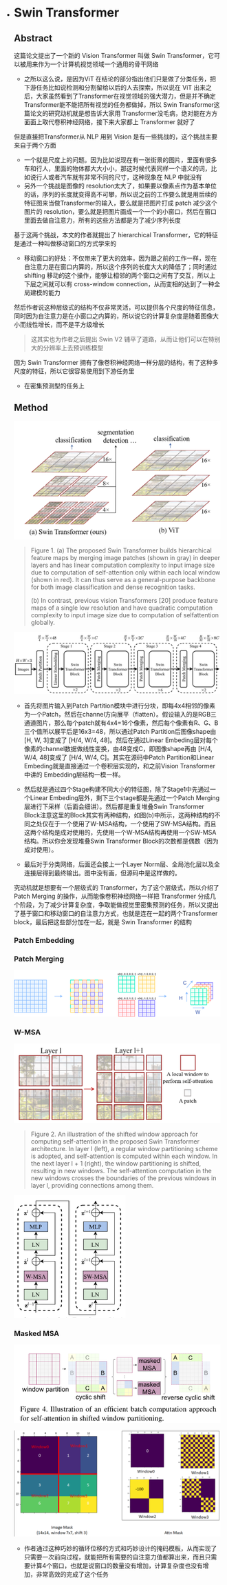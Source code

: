- # Swin Transformer

    

    ## Abstract

    这篇论文提出了一个新的 Vision Transformer 叫做 Swin Transformer，它可以被用来作为一个计算机视觉领域一个通用的骨干网络

    - 之所以这么说，是因为ViT 在结论的部分指出他们只是做了分类任务，把下游任务比如说检测和分割留给以后的人去探索，所以说在 ViT 出来之后，大家虽然看到了Transformer在视觉领域的强大潜力，但是并不确定Transformer能不能把所有视觉的任务都做掉，所以 Swin Transformer这篇论文的研究动机就是想告诉大家用 Transformer没毛病，绝对能在方方面面上取代卷积神经网络，接下来大家都上 Transformer 就好了

    但是直接把Transformer从 NLP 用到 Vision 是有一些挑战的，这个挑战主要来自于两个方面

    - 一个就是尺度上的问题。因为比如说现在有一张街景的图片，里面有很多车和行人，里面的物体都大大小小，那这时候代表同样一个语义的词，比如说行人或者汽车就有非常不同的尺寸，这种现象在 NLP 中就没有
    - 另外一个挑战是图像的 resolution太大了，如果要以像素点作为基本单位的话，序列的长度就变得高不可攀，所以说之前的工作要么就是用后续的特征图来当做Transformer的输入，要么就是把图片打成 patch 减少这个图片的 resolution，要么就是把图片画成一个一个的小窗口，然后在窗口里面去做自注意力，所有的这些方法都是为了减少序列长度

    基于这两个挑战，本文的作者就提出了 hierarchical Transformer，它的特征是通过一种叫做移动窗口的方式学来的

    - 移动窗口的好处：不仅带来了更大的效率，因为跟之前的工作一样，现在自注意力是在窗口内算的，所以这个序列的长度大大的降低了；同时通过 shifting 移动的这个操作，能够让相邻的两个窗口之间有了交互，所以上下层之间就可以有 cross-window connection，从而变相的达到了一种全局建模的能力

    然后作者说这种层级式的结构不仅非常灵活，可以提供各个尺度的特征信息，同时因为自注意力是在小窗口之内算的，所以说它的计算复杂度是随着图像大小而线性增长，而不是平方级增长

    > 这其实也为作者之后提出 Swin V2 铺平了道路，从而让他们可以在特别大的分辨率上去预训练模型

    因为 Swin Transformer 拥有了像卷积神经网络一样分层的结构，有了这种多尺度的特征，所以它很容易使用到下游任务里

    - 在密集预测型的任务上

    

    ## Method

    <img src="https://raw.githubusercontent.com/Overmind7/images/main/img/image-20230625133453918.png" alt="image-20230625133453918" style="zoom:67%;" />

    > Figure 1. (a) The proposed Swin Transformer builds hierarchical feature maps by merging image patches (shown in gray) in deeper layers and has linear computation complexity to input image size due to computation of self-attention only within each local window (shown in red). It can thus serve as a general-purpose backbone for both image classification and dense recognition tasks.
    >
    > (b) In contrast, previous vision Transformers [20] produce feature maps of a single low resolution and have quadratic computation complexity to input image size due to computation of selfattention globally.

    

    ![image-20230625133702875](https://raw.githubusercontent.com/Overmind7/images/main/img/image-20230625133702875.png)

    - 首先将图片输入到Patch Partition模块中进行分块，即每4x4相邻的像素为一个Patch，然后在channel方向展平（flatten）。假设输入的是RGB三通道图片，那么每个patch就有4x4=16个像素，然后每个像素有R、G、B三个值所以展平后是16x3=48，所以通过Patch Partition后图像shape由 [H, W, 3]变成了 [H/4, W/4, 48]。然后在通过Linear Embeding层对每个像素的channel数据做线性变换，由48变成C，即图像shape再由 [H/4, W/4, 48]变成了 [H/4, W/4, C]。其实在源码中Patch Partition和Linear Embeding就是直接通过一个卷积层实现的，和之前Vision Transformer中讲的 Embedding层结构一模一样。

    - 然后就是通过四个Stage构建不同大小的特征图，除了Stage1中先通过一个Linear Embeding层外，剩下三个stage都是先通过一个Patch Merging层进行下采样（后面会细讲）。然后都是重复堆叠Swin Transformer Block注意这里的Block其实有两种结构，如图(b)中所示，这两种结构的不同之处仅在于一个使用了W-MSA结构，一个使用了SW-MSA结构。而且这两个结构是成对使用的，先使用一个W-MSA结构再使用一个SW-MSA结构。所以你会发现堆叠Swin Transformer Block的次数都是偶数（因为成对使用）。

    - 最后对于分类网络，后面还会接上一个Layer Norm层、全局池化层以及全连接层得到最终输出。图中没有画，但源码中是这样做的。

    究动机就是想要有一个层级式的 Transformer，为了这个层级式，所以介绍了 Patch Merging 的操作，从而能像卷积神经网络一样把 Transformer 分成几个阶段，为了减少计算复杂度，争取能做视觉里密集预测的任务，所以又提出了基于窗口和移动窗口的自注意力方式，也就是连在一起的两个Transformer block，最后把这些部分加在一起，就是 Swin Transformer 的结构

    ### Patch Embedding

    

    ### Patch Merging

    ![image-20230625134245547](https://raw.githubusercontent.com/Overmind7/images/main/img/image-20230625134245547.png)

    ### W-MSA

    <img src="https://raw.githubusercontent.com/Overmind7/images/main/img/image-20230625133534269.png" alt="image-20230625133534269" style="zoom:50%;" />

    > Figure 2. An illustration of the shifted window approach for computing self-attention in the proposed Swin Transformer architecture. In layer l (left), a regular window partitioning scheme is adopted, and self-attention is computed within each window. In the next layer l + 1 (right), the window partitioning is shifted, resulting in new windows. The self-attention computation in the new windows crosses the boundaries of the previous windows in layer l, providing connections among them.

    

    <img src="https://raw.githubusercontent.com/Overmind7/images/main/img/image-20230625133807564.png" alt="image-20230625133807564" style="zoom:67%;" />

    

    

    ### Masked MSA

    

    <img src="https://raw.githubusercontent.com/Overmind7/images/main/img/image-20230625134004991.png" alt="image-20230625134004991" style="zoom:67%;" />

    ![image-20230726014811052](https://raw.githubusercontent.com/Overmind7/images/main/img/image-20230726014811052.png)

    - 作者通过这种巧妙的循环位移的方式和巧妙设计的掩码模板，从而实现了只需要一次前向过程，就能把所有需要的自注意力值都算出来，而且只需要计算4个窗口，也就是说窗口的数量没有增加，计算复杂度也没有增加，非常高效的完成了这个任务